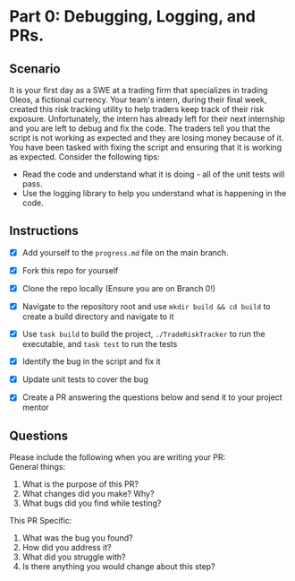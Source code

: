 # Part 0: Debugging, Logging, and PRs.

## Scenario
It is your first day as a SWE at a trading firm that specializes in trading Oleos, a fictional currency. Your team's intern, during their final week, created this risk tracking utility to help traders keep track of their risk exposure. Unfortunately, the intern has already left for their next internship and you are left to debug and fix the code. The traders tell you that the script is not working as expected and they are losing money because of it. You have been tasked with fixing the script and ensuring that it is working as expected. Consider the following tips:
- Read the code and understand what it is doing - all of the unit tests will pass.
- Use the logging library to help you understand what is happening in the code.

## Instructions
- [x] Add yourself to the `progress.md` file on the main branch. 
- [x] Fork this repo for yourself
- [x] Clone the repo locally (Ensure you are on Branch 0!)
- [x] Navigate to the repository root and use `mkdir build && cd build` to create a build directory and navigate to it
- [x] Use `task build` to build the project, `./TradeRiskTracker` to run the executable, and `task test` to run the tests
- [x] Identify the bug in the script and fix it
- [x] Update unit tests to cover the bug
- [x] Create a PR answering the questions below and send it to your project mentor


## Questions
Please include the following when you are writing your PR:   
General things:   
1. What is the purpose of this PR?
2. What changes did you make? Why?
3. What bugs did you find while testing?

This PR Specific:
1. What was the bug you found?
2. How did you address it?
3. What did you struggle with?
4. Is there anything you would change about this step?
